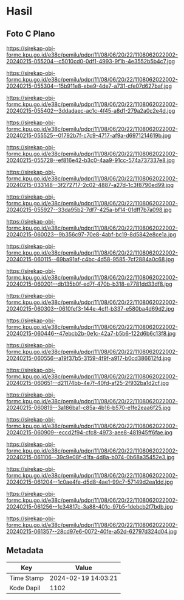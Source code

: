 # Hasil

## Foto C Plano

https://sirekap-obj-formc.kpu.go.id/e38c/pemilu/pdpr/11/08/06/20/22/1108062022002-20240215-055204--c5010cd0-0df1-4993-9f1b-4e3552b5b4c7.jpg

https://sirekap-obj-formc.kpu.go.id/e38c/pemilu/pdpr/11/08/06/20/22/1108062022002-20240215-055304--15b911e8-ebe9-4de7-a731-cfe07d627baf.jpg

https://sirekap-obj-formc.kpu.go.id/e38c/pemilu/pdpr/11/08/06/20/22/1108062022002-20240215-055402--3ddadaec-ac1c-4f45-a8d1-279a2a0c2e4d.jpg

https://sirekap-obj-formc.kpu.go.id/e38c/pemilu/pdpr/11/08/06/20/22/1108062022002-20240215-055525--01792b7f-c7c9-4717-af9a-d6971214619b.jpg

https://sirekap-obj-formc.kpu.go.id/e38c/pemilu/pdpr/11/08/06/20/22/1108062022002-20240215-055728--ef816e42-b3c0-4aa9-91cc-574a737337e8.jpg

https://sirekap-obj-formc.kpu.go.id/e38c/pemilu/pdpr/11/08/06/20/22/1108062022002-20240215-033148--3f272717-2c02-4887-a27d-1c3f8790ed99.jpg

https://sirekap-obj-formc.kpu.go.id/e38c/pemilu/pdpr/11/08/06/20/22/1108062022002-20240215-055927--33da95b2-7df7-425a-bf14-01dff7b7a098.jpg

https://sirekap-obj-formc.kpu.go.id/e38c/pemilu/pdpr/11/08/06/20/22/1108062022002-20240215-060023--9b356c97-70e8-4abf-bc19-8d5842e8ce1a.jpg

https://sirekap-obj-formc.kpu.go.id/e38c/pemilu/pdpr/11/08/06/20/22/1108062022002-20240215-060115--69ba91af-c4bc-4d58-9585-7cf2884a0c68.jpg

https://sirekap-obj-formc.kpu.go.id/e38c/pemilu/pdpr/11/08/06/20/22/1108062022002-20240215-060201--db135b0f-ed7f-470b-b318-e7781dd33df8.jpg

https://sirekap-obj-formc.kpu.go.id/e38c/pemilu/pdpr/11/08/06/20/22/1108062022002-20240215-060303--0610fef3-144e-4cff-b337-e580ba4d69d2.jpg

https://sirekap-obj-formc.kpu.go.id/e38c/pemilu/pdpr/11/08/06/20/22/1108062022002-20240215-060446--47ebcb2b-0e1c-42a7-b5b6-122d6b6c13f8.jpg

https://sirekap-obj-formc.kpu.go.id/e38c/pemilu/pdpr/11/08/06/20/22/1108062022002-20240215-060556--a19f37b5-3159-4f9f-a917-b0cd386612fd.jpg

https://sirekap-obj-formc.kpu.go.id/e38c/pemilu/pdpr/11/08/06/20/22/1108062022002-20240215-060651--d21174bb-4e7f-40fd-af25-2f932ba1d2cf.jpg

https://sirekap-obj-formc.kpu.go.id/e38c/pemilu/pdpr/11/08/06/20/22/1108062022002-20240215-060819--3a186ba1-c85a-4b16-b570-e1fe2eaa6f25.jpg

https://sirekap-obj-formc.kpu.go.id/e38c/pemilu/pdpr/11/08/06/20/22/1108062022002-20240215-060909--eccd2f94-cfc8-4973-aee8-481945ff6fae.jpg

https://sirekap-obj-formc.kpu.go.id/e38c/pemilu/pdpr/11/08/06/20/22/1108062022002-20240215-061106--39c9e08f-d1fa-4d8a-b074-0b68a35452e3.jpg

https://sirekap-obj-formc.kpu.go.id/e38c/pemilu/pdpr/11/08/06/20/22/1108062022002-20240215-061204--1c0ae4fe-d5d8-4ae1-99c7-57149d2ea1dd.jpg

https://sirekap-obj-formc.kpu.go.id/e38c/pemilu/pdpr/11/08/06/20/22/1108062022002-20240215-061256--1c34817c-3a88-401c-97b5-1debcb2f7bdb.jpg

https://sirekap-obj-formc.kpu.go.id/e38c/pemilu/pdpr/11/08/06/20/22/1108062022002-20240215-061357--28cd97e6-0072-40fe-a52d-62797d324d04.jpg


## Metadata

| Key        | Value               |
| ---------- | ------------------- |
| Time Stamp | 2024-02-19 14:03:21 |
| Kode Dapil | 1102                |



